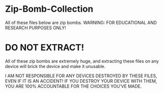 # Zip-Bomb-Collection
All of these files below are zip bombs. WARNING: FOR EDUCATIONAL AND RESEARCH PURPOSES ONLY!
# DO NOT EXTRACT!

All of these zip bombs are extremely huge, and extracting these files on any device will brick the device and make it unusable.

I AM NOT RESPONSIBLE FOR ANY DEVICES DESTROYED BY THESE FILES, EVEN IF IT IS AN ACCIDENT! IF YOU DESTROY YOUR DEVICE WITH THEM, YOU ARE 100% ACCOUNTABLE FOR THE CHOICES YOU'VE MADE.
 
